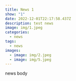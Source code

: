 ```yaml
---
title: News 1
show: "1"
date: 2022-12-01T22:17:58.437Z
description: test news
image: img/1.jpeg
categories:
  - news
tags:
  - news
images:
  - image: img/2.jpeg
  - image: img/5.jpeg
---
```

news body